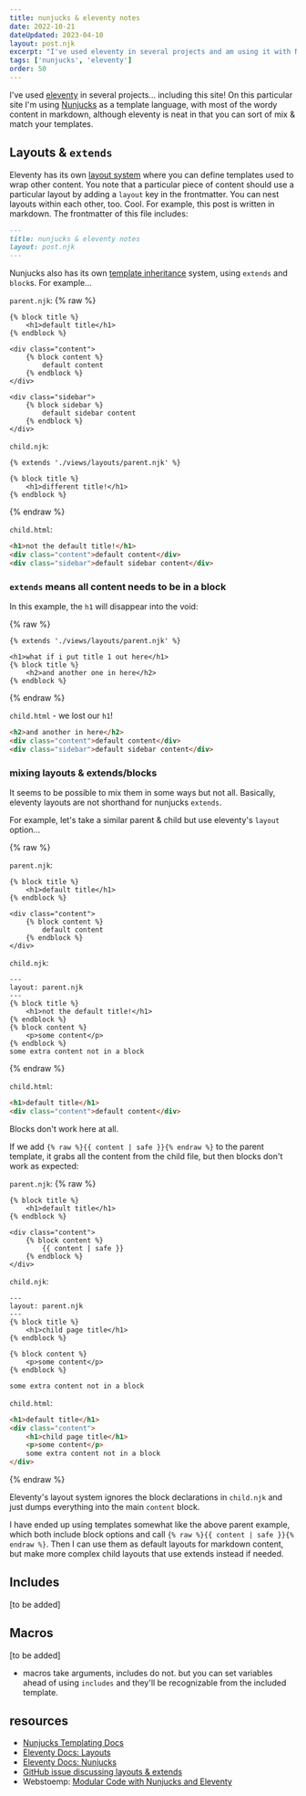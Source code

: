 ```yaml
---
title: nunjucks & eleventy notes
date: 2022-10-21
dateUpdated: 2023-04-10
layout: post.njk
excerpt: "I've used eleventy in several projects and am using it with Nunjucks (mostly) as a templating language for this site. This is a collection of notes & code snippets."
tags: ['nunjucks', 'eleventy']
order: 50
---
```


I've used [eleventy](https://www.11ty.dev/docs/) in several projects... including this site! On this particular site I'm using [Nunjucks](https://mozilla.github.io/nunjucks/) as a template language, with most of the wordy content in markdown, although eleventy is neat in that you can sort of mix & match your templates.

## Layouts & `extends`

Eleventy has its own [layout system](https://www.11ty.dev/docs/layouts/) where you can define templates used to wrap other content. You note that a particular piece of content should use a particular layout by adding a `layout` key in the frontmatter. You can nest layouts within each other, too. Cool. For example, this post is written in markdown. The frontmatter of this file includes:

```md
---
title: nunjucks & eleventy notes
layout: post.njk
---
```

Nunjucks also has its own [template inheritance](https://mozilla.github.io/nunjucks/templating.html#template-inheritance) system, using `extends` and `block`s. For example...

`parent.njk`:
{% raw %}

```jinja2
{% block title %}
    <h1>default title</h1>
{% endblock %}

<div class="content">
    {% block content %}
        default content
    {% endblock %}
</div>

<div class="sidebar">
    {% block sidebar %}
        default sidebar content
    {% endblock %}
</div>

```

`child.njk`:

```jinja2
{% extends './views/layouts/parent.njk' %}

{% block title %}
    <h1>different title!</h1>
{% endblock %}
```

{% endraw %}

`child.html`:

```html
<h1>not the default title!</h1>
<div class="content">default content</div>
<div class="sidebar">default sidebar content</div>
```

### `extends` means all content needs to be in a block

In this example, the `h1` will disappear into the void:

{% raw %}

```jinja2
{% extends './views/layouts/parent.njk' %}

<h1>what if i put title 1 out here</h1>
{% block title %}
    <h2>and another one in here</h2>
{% endblock %}
```

{% endraw %}

`child.html` - we lost our `h1`!

```html
<h2>and another in here</h2>
<div class="content">default content</div>
<div class="sidebar">default sidebar content</div>
```

### mixing layouts & extends/blocks

It seems to be possible to mix them in some ways but not all. Basically, eleventy layouts are not shorthand for nunjucks `extends`.

For example, let's take a similar parent & child but use eleventy's `layout` option...

{% raw %}

`parent.njk`:

```jinja2
{% block title %}
    <h1>default title</h1>
{% endblock %}

<div class="content">
    {% block content %}
        default content
    {% endblock %}
</div>
```

`child.njk`:

```jinja2
---
layout: parent.njk
---
{% block title %}
    <h1>not the default title!</h1>
{% endblock %}
{% block content %}
    <p>some content</p>
{% endblock %}
some extra content not in a block
```

{% endraw %}

`child.html`:

```html
<h1>default title</h1>
<div class="content">default content</div>
```

Blocks don't work here at all.

If we add `{% raw %}{{ content | safe }}{% endraw %}` to the parent template, it grabs all the content from the child file, but then blocks don't work as expected:

`parent.njk`:
{% raw %}

```jinja2
{% block title %}
    <h1>default title</h1>
{% endblock %}

<div class="content">
    {% block content %}
        {{ content | safe }}
    {% endblock %}
</div>
```

`child.njk`:

```jinja2
---
layout: parent.njk
---
{% block title %}
    <h1>child page title</h1>
{% endblock %}

{% block content %}
    <p>some content</p>
{% endblock %}

some extra content not in a block
```

`child.html`:

```html
<h1>default title</h1>
<div class="content">
	<h1>child page title</h1>
	<p>some content</p>
	some extra content not in a block
</div>
```

{% endraw %}

Eleventy's layout system ignores the block declarations in `child.njk` and just dumps everything into the main `content` block.

I have ended up using templates somewhat like the above parent example, which both include block options and call `{% raw %}{{ content | safe }}{% endraw %}`. Then I can use them as default layouts for markdown content, but make more complex child layouts that use extends instead if needed.

## Includes

[to be added]

## Macros

[to be added]

-   macros take arguments, includes do not. but you can set variables ahead of using `includes` and they'll be recognizable from the included template.

## resources

-   [Nunjucks Templating Docs](https://mozilla.github.io/nunjucks/templating.html)
-   [Eleventy Docs: Layouts](https://www.11ty.dev/docs/layouts/)
-   [Eleventy Docs: Nunjucks](https://www.11ty.dev/docs/languages/nunjucks/)
-   [GitHub issue discussing layouts & extends](https://github.com/11ty/eleventy/issues/853)
-   Webstoemp: [Modular Code with Nunjucks and Eleventy](https://www.webstoemp.com/blog/modular-code-nunjucks-eleventy/)

